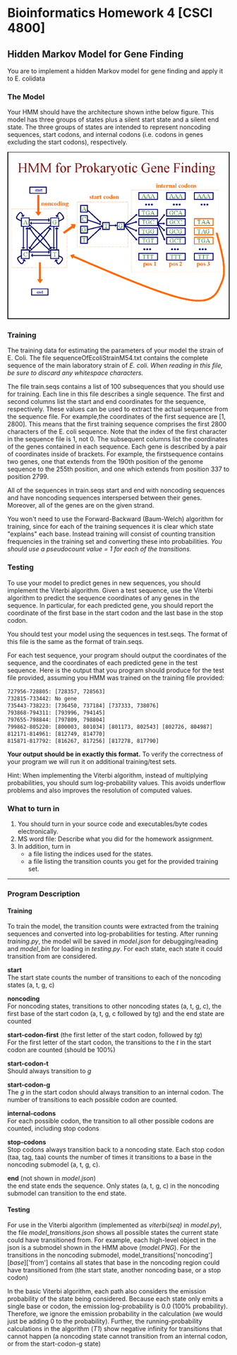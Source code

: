 # Bioinformatics Homework 4 [CSCI 4800]

## Hidden Markov Model for Gene Finding
You are to implement a hidden Markov model for gene finding and apply it to E. colidata

### The Model
Your HMM should have the architecture shown inthe below figure. This model has three groups of states plus a silent start state and a silent end state. The three groups of states are intended to represent noncoding sequences, start codons, and internal codons (i.e. codons in genes excluding the start codons), respectively.

![Model](model.PNG)

### Training
The training data for estimating the parameters of your model the strain of E. Coli. The file sequenceOfEcoliStrainM54.txt contains the complete sequence of the main laboratory strain of *E. coli. When reading in this file, be sure to discard any whitespace characters.*

The file train.seqs contains a list of 100 subsequences that you should use for training. Each line in this file describes a single sequence. The first and second columns list the start and end coordinates for the sequence, respectively. These values can be used to extract the actual sequence from the sequence file. For example,the coordinates of the first sequence are [1, 2800]. This means that the first training sequence comprises the first 2800 characters of the E. coli sequence. Note that the index of the first character in the sequence file is 1, not 0. The subsequent columns list the coordinates of the genes contained in each sequence. Each gene is described by a pair of coordinates inside of brackets. For example, the firstsequence contains two genes, one that extends from the 190th position of the genome sequence to the 255th position, and one which extends from position 337 to position 2799.

All of the sequences in train.seqs start and end with noncoding sequences and have noncoding sequences interspersed between their genes. Moreover, all of the genes are on the given strand.

You won't need to use the Forward-Backward (Baum-Welch) algorithm for training, since for each of the training sequences it is clear which state "explains" each base. Instead training will consist of counting transition frequencies in the training set and converting these into probabilities. *You should use a pseudocount value = 1 for each of the transitions.*

### Testing
To use your model to predict genes in new sequences, you should implement the Viterbi algorithm. Given a test sequence, use the Viterbi algorithm to predict the sequence coordinates of any genes in the sequence. In particular, for each predicted gene, you should report the coordinate of the first base in the start codon and the last base in the stop codon. 

You should test your model using the sequences in test.seqs. The format of this file is the same as the format of train.seqs.

For each test sequence, your program should output the coordinates of the sequence, and the coordinates of each predicted gene in the test sequence. Here is the output that you program should produce for the test file provided, assuming you HMM was trained on the training file provided:

```
727956-728805: [728357, 728563]
732815-733442: No gene
735443-738223: [736450, 737184] [737333, 738076]
793868-794311: [793996, 794145]
797655-798844: [797809, 798804]
799862-805220: [800003, 801034] [801173, 802543] [802726, 804987]
812171-814961: [812749, 814770]
815871-817792: [816267, 817256] [817278, 817790]
```

__Your output should be in exactly this format.__ To verify the correctness of your program we will run it on additional training/test sets.

Hint: When implementing the Viterbi algorithm, instead of multiplying probabilities, you should sum log-probability values. This avoids underflow problems and also improves the resolution of computed values.

### What to turn in
1. You should turn in your source code and executables/byte codes electronically.
1. MS word file: Describe what you did for the homework assignment. 
1. In addition, turn in
    * a file listing the indices used for the states.
    * a file listing the transition counts you get for the provided training set.

---    
    
### Program Description
#### Training
To train the model, the transition counts were extracted from the training sequences and converted into log-probabilities
for testing. After running *training.py*, the model will be saved in *model.json* for debugging/reading and *model_bin*
for loading in *testing.py*. For each state, each state it could transition from are considered. 

__start__ <br>
The start state counts the number of transitions to each of the noncoding states (a, t, g, c)

__noncoding__ <br>
For noncoding states, transitions to other noncoding states (a, t, g, c), the first base of the start codon (a, t, g, c followed by tg)
and the end state are counted

__start-codon-first__ (the first letter of the start codon, followed by *tg*) <br>
For the first letter of the start codon, the transitions to the *t* in the start codon are counted (should be 100%)

__start-codon-t__ <br>
Should always transition to *g*

__start-codon-g__ <br>
The *g* in the start codon should always transition to an internal codon. The number of transitions to each possible codon
are counted.

__internal-codons__ <br>
For each possible codon, the transition to all other possible codons are counted, including stop codons

__stop-codons__ <br>
Stop codons always transition back to a noncoding state. Each stop codon (taa, tag, taa) counts the number of times it transitions
to a base in the noncoding submodel (a, t, g, c).

__end__ (not shown in *model.json*)<br>
the end state ends the sequence. Only states (a, t, g, c) in the noncoding submodel can transition to the end state.

#### Testing

For use in the Viterbi algorithm (implemented as *viterbi(seq)* in *model.py*), the file 
*model_transitions.json* shows all possible states the current state could have transitioned from. For example, each high-level
object in the json is a submodel shown in the HMM above (*model.PNG*). For the transitions in the noncoding submodel, 
model_transitions['noncoding'][*base*]['from'] contains all states that base in the noncoding region could have transitioned
from (the start state, another noncoding base, or a stop codon)

In the basic Viterbi algorithm, each path also considers the emission probability of the state being considered. Because
each state only emits a single base or codon, the emission log-probability is 0.0 (100% probability). Therefore, we ignore
the emission probability in the calculation (we would just be adding 0 to the probability). Further, the running-probability 
calculations in the algorithm (*T1*) show negative infinity for transitions that cannot happen (a noncoding state cannot
transition from an internal codon, or from the start-codon-g state)